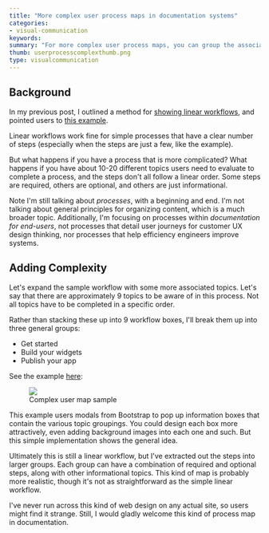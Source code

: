 ```yaml
---
title: "More complex user process maps in documentation systems"
categories:
- visual-communication
keywords:
summary: "For more complex user process maps, you can group the associated topics into larger collections. When users click a workflow bucket, you can show them all the relevant topics within that collection. This approach accommodates a more complex user process workflow."
thumb: userprocesscomplexthumb.png
type: visualcommunication
---
```


## Background

In my previous post, I outlined a method for [showing linear workflows](http://idratherbewriting.com/2016/05/30/building-a-workflow-user-map-with-css-and-js/), and pointed users to [this example](http://idratherbewriting.com/documentation-theme-jekyll/p2_sample1/).

Linear workflows work fine for simple processes that have a clear number of steps (especially when the steps are just a few, like the example).

But what happens if you have a process that is more complicated? What happens if you have about 10-20 different topics users need to evaluate to complete a process, and the steps don't all follow a linear order. Some steps are required, others are optional, and others are just informational.

Note I'm still talking about *processes*, with a beginning and end. I'm not talking about general principles for organizing content, which is a much broader topic. Additionally, I'm focusing on processes within *documentation for end-users*, not processes that detail user journeys for customer UX design thinking, nor processes that help efficiency engineers improve systems.

## Adding Complexity

Let's expand the sample workflow with some more associated topics. Let's say that there are approximately 9 topics to be aware of in this process. Not all topics have to be completed in a specific order.

Rather than stacking these up into 9 workflow boxes, I'll break them up into three general groups:

* Get started
* Build your widgets
* Publish your app

See the example [here](http://idratherbewriting.com/documentation-theme-jekyll/p2_sample6/):

<figure><a href="ttp://idratherbewriting.com/documentation-theme-jekyll/p2_sample6/"><img src="{{ "/images/complexusermapsample.png" | prepend: site.baseurl }}"/></a><figcaption>Complex user map sample</figcaption></figure>

This example users modals from Bootstrap to pop up information boxes that contain the various topic groupings. You could design each box more attractively, even adding background images into each one and such. But this simple implementation shows the general idea.

Ultimately this is still a linear workflow, but I've extracted out the steps into larger groups. Each group can have a combination of required and optional steps, along with other informational topics. This kind of map is probably more realistic, though it's not as straightforward as the simple linear workflow.

I've never run across this kind of web design on any actual site, so users might find it strange. Still, I would gladly welcome this kind of process map in documentation.
